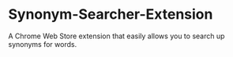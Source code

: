 # Synonym-Searcher-Extension
A Chrome Web Store extension that easily allows you to search up synonyms for words.
